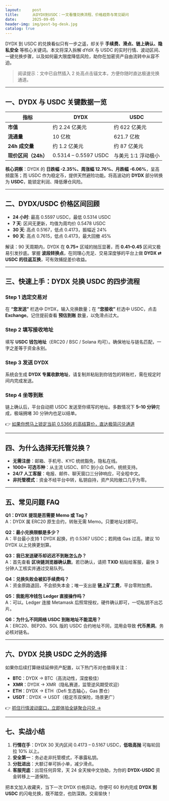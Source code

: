 ```yaml
---
layout:     post
title:      从DYDX到USDC：一文看懂兑换流程、价格趋势与常见疑问
date:       2025-09-05
header-img: img/post-bg-desk.jpg
catalog: true
---
```


DYDX 到 USDC 的兑换看似只有一步之遥，却关乎 **手续费、滑点、链上确认、隐私安全** 等核心关键词。本文将深入拆解 dYdX 与 USDC 的实时行情、波动区间、一键兑换步骤，以及如何最大限度降低风险，助你在加密资产自由流转中从容不迫。

> 阅读提示：文中已自然插入 2 处高点击锚文本，方便你随时直达极速兑换通道。

---

## 一、DYDX 与 USDC 关键数据一览

| 指标 | DYDX | USDC |
|---|---|---|
| **市值** | 约 2.24 亿美元 | 约 622 亿美元 |
| **流通量** | 10 亿枚 | 621.7 亿枚 |
| **24h 成交量** | 约 1.2 亿美元 | 约 87 亿美元 |
| **现价区间（24h）** | 0.5314 – 0.5597 USDC | 与美元 1:1 浮动极小 |

**核心洞察**：DYDX 的 **日跌幅 -2.35%、周涨幅 12.76%、月跌幅 -6.06%**，呈高频震荡；而 USDC 作为稳定币，提供天然避险功能。将高波动的 **DYDX** 部分转换为 **USDC**，能锁定利润、降低爆仓风险。

---

## 二、DYDX/USDC 价格区间回顾

- **24 小时**: 最高 0.5597 USDC，最低 0.5314 USDC  
- **7 天**: 区间无更新，均值为周均价 0.5478 USDC  
- **30 天**: 高点 0.5167，低点 0.4173，振幅近 24%  
- **90 天**: 高点 0.7615，低点 0.4173，最大回撤 45%

解读：90 天周期内，DYDX 在 **0.75+** 区域的抛压显著，而 **0.41–0.45** 区间又极易引发抄底。掌握 **波段转换点**，在同理心充足、交易深度够的平台上做 **DYDX ⇄ USDC 的往返互换**，可有效捕捉差价收益。

---

## 三、快速上手：DYDX 兑换 USDC 的四步流程

### Step 1 选定交易对  
在 **“您发送”** 栏选中 DYDX，输入兑换数量；在 **“您接收”** 栏选中 USDC，点击 **Exchange**。记住提前查看 **预估到账** 数量，以免滑点过大。

### Step 2 填写接收地址  
填写 **USDC 钱包地址**（ERC20 / BSC / Solana 均可）。确保地址与链名匹配，一字之差等于资金永别。

### Step 3 发送 DYDX  
系统会生成 **DYDX 专属收款地址**，请复制并粘贴到你钱包的转账栏，需在规定时间内完成发送。

### Step 4 坐等到账  
链上确认后，平台自动把 USDC 发送至你填写的地址。多数情况下 **5–10 分钟**完成，极端拥堵 30 分钟内也足以结单。

👉 [如果你想马上锁定当前 0.5366 的高结算价，直达极简闪兑通道](https://okxdog.com/)

---

## 四、为什么选择无托管兑换？

- **无需注册**：邮箱、手机号、KYC 统统豁免，隐私在线。  
- **1000+ 可选币种**：从主流 USDC、BTC 到小众 Defi，统统支持。  
- **24/7 人工客服**：电报、邮件、聊天窗口三分钟响应，可全程中文。  
- **非托管模式**：资金不经平台中转，私钥自持，资产风险敞口几乎为零。

---

## 五、常见问题 FAQ

**Q1：DYDX 提现是否需要 Memo 或 Tag？**  
A：DYDX 属 ERC20 原生合约，转账无需 Memo。只要地址对即可。

**Q2：最小兑换限额是多少？**  
A：平台最小支持 1 DYDX 起换，约 0.5367 USDC；若网络 Gas 过高，建议 10 DYDX 以上兑换更划算。

**Q3：我已发送硬币却迟迟不到账怎么办？**  
A：首先查看 **区块链浏览器确认数**。若已确认，请把 **TXID** 粘贴给客服，最快 3 分钟人工核实并通过交易队列。

**Q4：兑换失败会被扣手续费吗？**  
A：资金原路退回，不会损失本金；唯一支出是 **链上矿工费**，平台零附加费。

**Q5：我能用冷钱包 Ledger 直接操作吗？**  
A：可以。Ledger 连接 Metamask 后照常授权，硬件确认即可，一切私钥不出芯片。

**Q6：为什么不同网络 USDC 到账地址不能混用？**  
A：ERC20、BEP20、SOL 版的 USDC 合约地址不同，混用会导致 **代币黑洞**。务必核对链名。

---

## 六、DYDX 兑换 USDC 之外的选择

如果你后续打算继续延伸资产配置，以下热门币对也值得关注：

- **BTC**：DYDX → BTC（高流动性，深度极佳）  
- **XMR**：DYDX → XMR（隐私赛道，监管逆风期受欢迎）  
- **ETH**：DYDX → ETH（Defi 生态轴心，Gas 票仓）  
- **USDT**：DYDX → USDT（稳定币双保险，场景更广）

👉 [抓住行情波动窗口，立即体验全链聚合闪兑 →](https://okxdog.com/)

---

## 七、实战小结

1. **行情在手**：DYDX 30 天内区间 0.4173 – 0.5167 USDC，**低吸高抛** 可每轮回拉 10% 以上。  
2. **安全第一**：务必走非托管模式，不暴露私钥。  
3. **分批进出**：大额订单可拆小单，减少滑点。  
4. **客服兜底**：出现任何异常，天 24 全天候中文协助，为你的 **DYDX-USDC** 资金转移上一道保险。

把本文加入收藏夹，当下一次 DYDX 价格异动，你便可 60 秒内完成 **DYDX 到 USDC** 的闪电兑换，既不踏空，也防深跌。交易愉快！